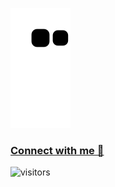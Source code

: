 <!-- ### Hi there, I'm Aswin <img width="20px" src="/img/hand.gif" /> 


- 🌱 I’m currently learning  TypeScript 
- 🤔 I’m looking for help with  TypeScript 
- 💬 Ask me about  Anything
- 😄 Pronouns He/him
<!--
- 🔭 I’m currently working on ...
- 👯 I’m looking to collaborate on ...
- 📫 How to reach me: ...
- ⚡ Fun fact: ....
-->
![snake gif](https://github.com/aswinr19/aswinr19/blob/output/github-contribution-grid-snake.svg)


### [Connect with me 💬](https://aswinr19.github.io/portfolio/) 
![visitors](https://visitor-badge.laobi.icu/badge?page_id=aswinr19.aswinr19)

